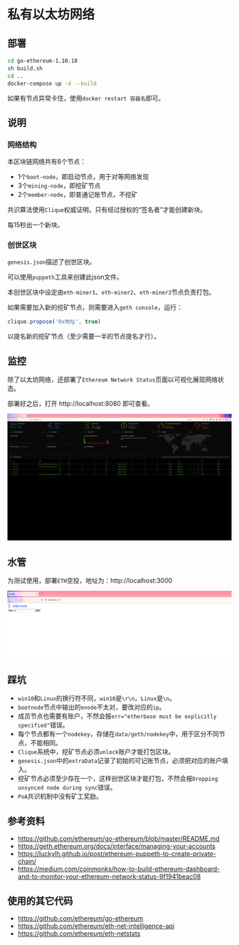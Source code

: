 # 私有以太坊网络

## 部署

```sh
cd go-ethereum-1.10.18
sh build.sh
cd ..
docker-compose up -d --build
```

如果有节点异常卡住，使用`docker restart 容器名`即可。

## 说明

### 网络结构

本区块链网络共有6个节点：

- 1个`boot-node`，即启动节点，用于对等网络发现
- 3个`mining-node`，即挖矿节点
- 2个`member-node`，即普通记账节点，不挖矿

共识算法使用`Clique`权威证明，只有经过授权的“签名者”才能创建新块。

每15秒出一个新块。

### 创世区块

`genesis.json`描述了创世区块。

可以使用`puppeth`工具来创建此json文件。

本创世区块中设定由`eth-miner1`、`eth-miner2`、`eth-miner3`节点负责打包。

如果需要加入新的挖矿节点，则需要进入`geth console`，运行：

```js
clique.propose('0x地址', true)
```

以提名新的挖矿节点（至少需要一半的节点提名才行）。

## 监控

除了以太坊网络，还部署了`Ethereum Network Status`页面以可视化展现网络状态。

部署好之后，打开 http://localhost:8080 即可查看。

![ens](.img/ens.png)

## 水管

为测试使用，部署`ETH`空投，地址为：http://localhost:3000

![airdrop](.img/air.png)

## 踩坑

- `win10`和`Linux`的换行符不同，`win10`是`\r\n`，`Linux`是`\n`。
- `bootnode`节点中输出的`enode`不太对，要改对应的`ip`。
- 成员节点也需要有账户，不然会报`err="etherbase must be explicitly specified"`错误。
- 每个节点都有一个`nodekey`，存储在`data/geth/nodekey`中，用于区分不同节点，不能相同。
- `Clique`系统中，挖矿节点必须`unlock`账户才能打包区块。
- `genesis.json`中的`extraData`记录了初始的可记账节点，必须把对应的账户填入。
- 挖矿节点必须至少存在一个，这样创世区块才能打包，不然会报`Dropping unsynced node during sync`错误。
- `PoA`共识机制中没有矿工奖励。

## 参考资料

- https://github.com/ethereum/go-ethereum/blob/master/README.md
- https://geth.ethereum.org/docs/interface/managing-your-accounts
- https://luckylh.github.io/post/ethereum-puppeth-to-create-private-chain/
- https://medium.com/coinmonks/how-to-build-ethereum-dashboard-and-to-monitor-your-ethereum-network-status-9f1941beac08

## 使用的其它代码

- https://github.com/ethereum/go-ethereum
- https://github.com/ethereum/eth-net-intelligence-api
- https://github.com/ethereum/eth-netstats
